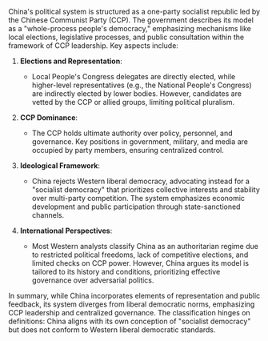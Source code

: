 China's political system is structured as a one-party socialist republic led by the Chinese Communist Party (CCP). The government describes its model as a "whole-process people's democracy," emphasizing mechanisms like local elections, legislative processes, and public consultation within the framework of CCP leadership. Key aspects include:

1. **Elections and Representation**:  
   - Local People's Congress delegates are directly elected, while higher-level representatives (e.g., the National People's Congress) are indirectly elected by lower bodies. However, candidates are vetted by the CCP or allied groups, limiting political pluralism.

2. **CCP Dominance**:  
   - The CCP holds ultimate authority over policy, personnel, and governance. Key positions in government, military, and media are occupied by party members, ensuring centralized control.

3. **Ideological Framework**:  
   - China rejects Western liberal democracy, advocating instead for a "socialist democracy" that prioritizes collective interests and stability over multi-party competition. The system emphasizes economic development and public participation through state-sanctioned channels.

4. **International Perspectives**:  
   - Most Western analysts classify China as an authoritarian regime due to restricted political freedoms, lack of competitive elections, and limited checks on CCP power. However, China argues its model is tailored to its history and conditions, prioritizing effective governance over adversarial politics.

In summary, while China incorporates elements of representation and public feedback, its system diverges from liberal democratic norms, emphasizing CCP leadership and centralized governance. The classification hinges on definitions: China aligns with its own conception of "socialist democracy" but does not conform to Western liberal democratic standards.